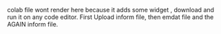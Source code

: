 colab file wont render here because it adds some widget , download and run it on any code editor.
First Upload inform file, then emdat file and the AGAIN inform file.
